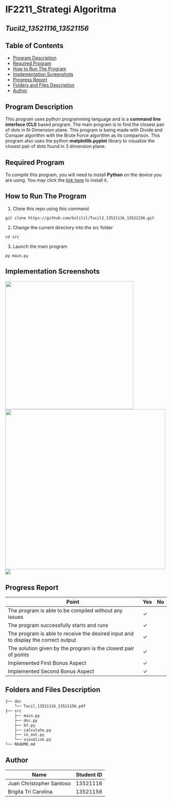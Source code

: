 # IF2211_Strategi Algoritma

## *Tucil2_13521116_13521156*

## **Table of Contents**
* [Program Description](#program-description)
* [Required Program](#required-program)
* [How to Run The Program](#how-to-run-the-program)
* [Implementation Screenshots](#implementation-screenshots)
* [Progress Report](#progress-report)
* [Folders and Files Description](#folders-and-files-description)
* [Author](#author)

## **Program Description**
This program uses python programming language and is a **command line interface (CLI)** based program. The main program is to find the closest pair of dots in N-Dimension plane. This program is being made with Divide and Conquer algorithm with the Brute Force algorithm as its comparison. This program also uses the python **matplotlib.pyplot** library to visualize the closest pair of dots found in 3 dimension plane.   

## **Required Program**
To compile this program, you will need to install **Python** on the device you are using. You may click the [link here](https://www.python.org/downloads/) to install it.

## **How to Run The Program**
1. Clone this repo using this command

```
git clone https://github.com/Gulilil/Tucil2_13521116_13521156.git
```

2. Change the current directory into the src folder
```
cd src
```

3. Launch the main program

```
py main.py
```

## **Implementation Screenshots**
<img src="https://user-images.githubusercontent.com/88926116/221939551-6c997e41-a376-4b5f-889e-48e318b6f094.jpg" width="400">
<img src="https://user-images.githubusercontent.com/88926116/221939725-33c2e109-ca28-43cc-8c63-703b5edc9a37.jpg" width="500">
<img src="https://user-images.githubusercontent.com/88926116/221939832-5e954153-7b04-477b-b505-a9ef02cff43e.jpg">

## **Progress Report**

| Point | Yes | No |
|-----|-----|------|
|The program is able to be compiled without any issues| &check; |    |
|The program successfully starts and runs | &check; |  |
|The program is able to receive the desired input and to display the correct output | &check; |  |
|The solution given by the program is the closest pair of points| &check; |  |
| Implemented First Bonus Aspect| &check; |  |
| Implemented Second Bonus Aspect | &check; |  |


## **Folders and Files Description**
```bash                             
├── doc
    └── Tucil_13521116_13521156.pdf
├── src
    ├── main.py
    ├── dnc.py
    ├── bf.py
    ├── calculate.py
    ├── in_out.py
    └── visualize.py
└── README.md
```

## **Author**
| Name | Student ID |
|-------|------------|
| Juan Christopher Santoso | 13521116|
| Brigita Tri Carolina | 13521156 |



